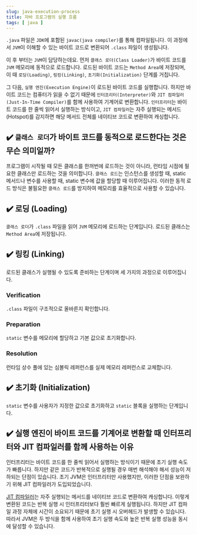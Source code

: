 ```yaml
---
slug: java-execution-process
title: 자바 프로그램의 실행 흐름
tags: [ java ]
---
```


`.java` 파일은 `JDK`에 포함된 `javac(java compiler)`를 통해 컴파일됩니다. 이 과정에서 `JVM`이 이해할 수 있는 바이트 코드로 변환되어 `.class` 파일이 생성됩니다. 

이 후 부터는 `JVM`이 담당하는데요. 먼저 `클래스 로더(Class Loader)`가 바이트 코드를 `JVM` 메모리에 동적으로 로드합니다. 로드된 바이트 코드는 `Method Area`에 저장되며, 이 때 `로딩(Loading)`, `링킹(Linking)`, `초기화(Initialization)` 단계를 거칩니다. 

그 다음, `실행 엔진(Execution Engine)`이 로드된 바이트 코드를 실행합니다. 하지만 바이트 코드는 컴퓨터가 읽을 수 없기 때문에 `인터프리터(Interpreter)`와 `JIT 컴파일러(Just-In-Time Compiler)`를 함께 사용하여 기계어로 변환합니다. `인터프리터`는 바이트 코드를 한 줄씩 읽어서 실행하는 방식이고, `JIT 컴파일러`는 자주 실행되는 메서드(Hotspot)를 감지하면 해당 메서드 전체를 네이티브 코드로 변환하여 캐싱합니다.

## ✔️ `클래스 로더`가 바이트 코드를 동적으로 로드한다는 것은 무슨 의미일까?
프로그램이 시작될 때 모든 클래스를 한꺼번에 로드하는 것이 아니라, 런타임 시점에 필요한 클래스만 로드하는 것을 의미합니다. `클래스 로드`는 인스턴스를 생성할 때, static 메서드나 변수를 사용할 때, static 변수에 값을 할당할 때 이루어집니다. 이러한 동적 로드 방식은 불필요한 `클래스 로드`를 방지하여 메모리를 효율적으로 사용할 수 있습니다.

## ✔️ 로딩 (Loading)
`클래스 로더`가 `.class` 파일을 읽어 `JVM` 메모리에 로드하는 단계입니다. 로드된 클래스는 `Method Area`에 저장됩니다.

## ✔️ 링킹 (Linking)
로드된 클래스가 실행될 수 있도록 준비하는 단계이며 세 가지의 과정으로 이루어집니다.

### Verification
`.class` 파일이 구조적으로 올바른지 확인합니다.

### Preparation
`static` 변수를 메모리에 할당하고 기본 값으로 초기화합니다.

### Resolution
런타임 상수 풀에 있는 심볼릭 레퍼런스를 실제 메모리 레퍼런스로 교체합니다.

## ✔️ 초기화 (Initialization)
`static` 변수를 사용자가 지정한 값으로 초기화하고 `static` 블록을 실행하는 단계입니다.

## ✔️ 실행 엔진이 바이트 코드를 기계어로 변환할 때 인터프리터와 JIT 컴파일러를 함께 사용하는 이유
인터프리터는 바이트 코드를 한 줄씩 읽어서 실행하는 방식이기 때문에 초기 실행 속도가 빠릅니다. 하지만 같은 코드가 반복적으로 실행될 경우 매번 해석해야 해서 성능이 저하되는 단점이 있습니다. 초기 JVM은 인터프리터만 사용했지만, 이러한 단점을 보완하기 위해 JIT 컴파일러가 도입되었습니다.

[JIT 컴파일러](/docs/java/java-reflection-api#%EF%B8%8F-jitjust-in-time-컴파일이란)는 자주 실행되는 메서드를 네이티브 코드로 변환하여 캐싱합니다. 이렇게 변환된 코드는 반복 실행 시 인터프리터보다 훨씬 빠르게 실행됩니다. 하지만 JIT 컴파일 과정 자체에 시간이 소요되기 때문에 초기 실행 시 오버헤드가 발생할 수 있습니다. 따라서 JVM은 두 방식을 함께 사용하여 초기 실행 속도와 높은 반복 실행 성능을 동시에 달성할 수 있습니다.